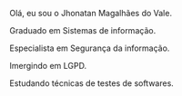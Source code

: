 Olá, eu sou o Jhonatan Magalhães do Vale.

Graduado em Sistemas de informação.

Especialista em Segurança da informação.

Imergindo em LGPD.

Estudando técnicas de testes de softwares.

<!---
jhonjhon95/jhonjhon95 is a ✨ special ✨ repository because its `README.md` (this file) appears on your GitHub profile.
You can click the Preview link to take a look at your changes.
--->
